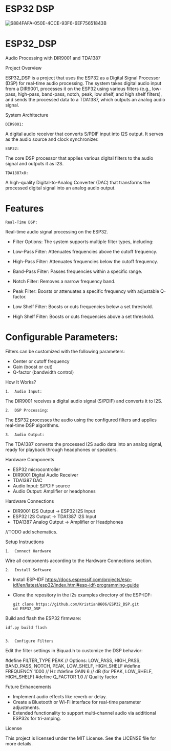 
# ESP32 DSP
![6884FAFA-050E-4CCE-93F6-6EF75651843B](https://github.com/user-attachments/assets/f2c9d4b0-3d23-4239-8961-3bb2ab004d40)

# ESP32_DSP

Audio Processing with DIR9001 and TDA1387

Project Overview

ESP32_DSP is a project that uses the ESP32 as a Digital Signal Processor (DSP) for real-time audio processing. The system takes digital audio input from a DIR9001, processes it on the ESP32 using various filters (e.g., low-pass, high-pass, band-pass, notch, peak, low shelf, and high shelf filters), and sends the processed data to a TDA1387, which outputs an analog audio signal.

System Architecture

	DIR9001:
A digital audio receiver that converts S/PDIF input into I2S output. It serves as the audio source and clock synchronizer.

    ESP32:

The core DSP processor that applies various digital filters to the audio signal and outputs it as I2S.

    TDA1387x8:

A high-quality Digital-to-Analog Converter (DAC) that transforms the processed digital signal into an analog audio output.

# Features

	Real-Time DSP:
Real-time audio signal processing on the ESP32.
* Filter Options:
The system supports multiple filter types, including:

*	Low-Pass Filter: Attenuates frequencies above the cutoff frequency.
*	High-Pass Filter: Attenuates frequencies below the cutoff frequency.
*	Band-Pass Filter: Passes frequencies within a specific range.
*	Notch Filter: Removes a narrow frequency band.
*	Peak Filter: Boosts or attenuates a specific frequency with adjustable Q-factor.
*	Low Shelf Filter: Boosts or cuts frequencies below a set threshold.
*	High Shelf Filter: Boosts or cuts frequencies above a set threshold.
# Configurable Parameters:
Filters can be customized with the following parameters:
*	Center or cutoff frequency
*	Gain (boost or cut)
*	Q-factor (bandwidth control)
	
How It Works?

	1.	Audio Input:
The DIR9001 receives a digital audio signal (S/PDIF) and converts it to I2S.

    2.	DSP Processing:
The ESP32 processes the audio using the configured filters and applies real-time DSP algorithms.

	3.	Audio Output:
The TDA1387 converts the processed I2S audio data into an analog signal, ready for playback through headphones or speakers.

Hardware Components

*	ESP32 microcontroller
*	DIR9001 Digital Audio Receiver
*	TDA1387 DAC
*	Audio Input: S/PDIF source
*	Audio Output: Amplifier or headphones

Hardware Connections

*	DIR9001 I2S Output → ESP32 I2S Input
*	ESP32 I2S Output → TDA1387 I2S Input
*	TDA1387 Analog Output → Amplifier or Headphones

//TODO add schematics.

Setup Instructions

    1.	Connect Hardware

Wire all components according to the Hardware Connections section.

    2.	Install Software

*	Install ESP-IDF https://docs.espressif.com/projects/esp-idf/en/latest/esp32/index.html#esp-idf-programming-guide
*	Clone the repository in the i2s examples directory of the ESP-IDF:

		git clone https://github.com/Kristian8606/ESP32_DSP.git
		cd ESP32_DSP

Build and flash the ESP32 firmware:

	idf.py build flash


    3.	Configure Filters
	
Edit the filter settings in Biquad.h to customize the DSP behavior:

#define FILTER_TYPE PEAK       // Options: LOW_PASS, HIGH_PASS, BAND_PASS, NOTCH, PEAK, LOW_SHELF, HIGH_SHELF
#define FREQUENCY 1000         // Hz
#define GAIN 6                 // dB (for PEAK, LOW_SHELF, HIGH_SHELF)
#define Q_FACTOR 1.0           // Quality factor


Future Enhancements

*	Implement audio effects like reverb or delay.
*	Create a Bluetooth or Wi-Fi interface for real-time parameter adjustments.
*	Extended functionality to support multi-channel audio via additional ESP32s for tri-amping.

License

This project is licensed under the MIT License. See the LICENSE file for more details.
